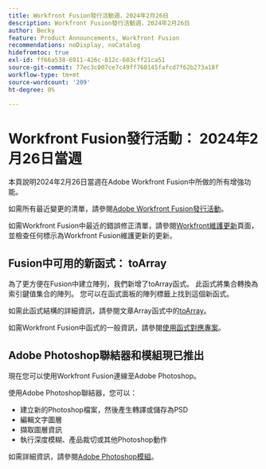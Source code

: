 ```yaml
---
title: Workfront Fusion發行活動週，2024年2月26日
description: Workfront Fusion發行活動週，2024年2月26日
author: Becky
feature: Product Announcements, Workfront Fusion
recommendations: noDisplay, noCatalog
hidefromtoc: true
exl-id: ff66a538-6911-426c-812c-603cff21ca51
source-git-commit: 77ec3c007ce7c49ff760145fafcd7f62b273a18f
workflow-type: tm+mt
source-wordcount: '209'
ht-degree: 0%

---
```


# Workfront Fusion發行活動： 2024年2月26日當週

本頁說明2024年2月26日當週在Adobe Workfront Fusion中所做的所有增強功能。

如需所有最近變更的清單，請參閱[Adobe Workfront Fusion發行活動](/help/workfront-fusion/fusion-product-releases/fusion-release-activity.md)。

如需Workfront Fusion中最近的錯誤修正清單，請參閱[Workfront維護更新](https://experienceleague.adobe.com/docs/workfront-known-issues/releases/current-updates.html?lang=zh-Hant)頁面，並檢查任何標示為Workfront Fusion維護更新的更新。

## Fusion中可用的新函式： toArray

為了更方便在Fusion中建立陣列，我們新增了toArray函式。 此函式將集合轉換為索引鍵值集合的陣列。 您可以在函式面板的陣列標籤上找到這個新函式。

如需此函式結構的詳細資訊，請參閱文章Array函式中的[toArray](/help/workfront-fusion/references/mapping-panel/functions/array-functions.md#toarray)。

如需Workfront Fusion中函式的一般資訊，請參閱[使用函式對應專案](/help/workfront-fusion/create-scenarios/map-data/map-using-functions.md)。

## Adobe Photoshop聯結器和模組現已推出

現在您可以使用Workfront Fusion連線至Adobe Photoshop。

使用Adobe Photoshop聯結器，您可以：

* 建立新的Photoshop檔案，然後產生轉譯或儲存為PSD
* 編輯文字圖層
* 擷取圖層資訊
* 執行深度模糊、產品裁切或其他Photoshop動作

如需詳細資訊，請參閱[Adobe Photoshop模組](/help/workfront-fusion/references/apps-and-modules/adobe-connectors/adobe-photoshop-modules.md)。
